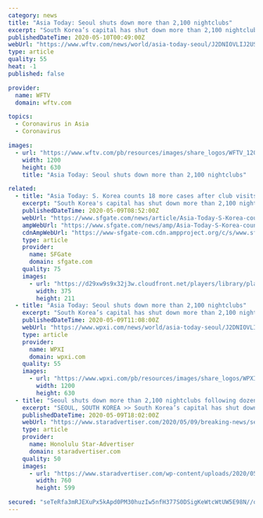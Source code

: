 ```yaml
---
category: news
title: "Asia Today: Seoul shuts down more than 2,100 nightclubs"
excerpt: "South Korea’s capital has shut down more than 2,100 nightclubs, hostess bars and discos after dozens of coronavirus infections were linked to club goers who went out last weekend as the country relaxe"
publishedDateTime: 2020-05-10T00:49:00Z
webUrl: "https://www.wftv.com/news/world/asia-today-seoul/J2DNIOVLIJ2USM2II2QS4NI3ZI/"
type: article
quality: 55
heat: -1
published: false

provider:
  name: WFTV
  domain: wftv.com

topics:
  - Coronavirus in Asia
  - Coronavirus

images:
  - url: "https://www.wftv.com/pb/resources/images/share_logos/WFTV_1200x630.png"
    width: 1200
    height: 630
    title: "Asia Today: Seoul shuts down more than 2,100 nightclubs"

related:
  - title: "Asia Today: S. Korea counts 18 more cases after club visits"
    excerpt: "South Korea's capital has shut down more than 2,100 nightclubs, hostess bars and discos after dozens of coronavirus infections were linked to club goers who went out last weekend as the country relaxed social distancing guidelines."
    publishedDateTime: 2020-05-09T08:52:00Z
    webUrl: "https://www.sfgate.com/news/article/Asia-Today-S-Korea-counts-18-more-cases-after-15258306.php"
    ampWebUrl: "https://www.sfgate.com/news/amp/Asia-Today-S-Korea-counts-18-more-cases-after-15258306.php"
    cdnAmpWebUrl: "https://www-sfgate-com.cdn.ampproject.org/c/s/www.sfgate.com/news/amp/Asia-Today-S-Korea-counts-18-more-cases-after-15258306.php"
    type: article
    provider:
      name: SFGate
      domain: sfgate.com
    quality: 75
    images:
      - url: "https://d29xw9s9x32j3w.cloudfront.net/players/library/placeholder.png"
        width: 375
        height: 211
  - title: "Asia Today: Seoul shuts down more than 2,100 nightclubs"
    excerpt: "South Korea’s capital has shut down more than 2,100 nightclubs, hostess bars and discos after dozens of coronavirus infections were linked to club goers who went out last weekend as the country relaxe"
    publishedDateTime: 2020-05-09T11:08:00Z
    webUrl: "https://www.wpxi.com/news/world/asia-today-seoul/J2DNIOVLIJ2USM2II2QS4NI3ZI/"
    type: article
    provider:
      name: WPXI
      domain: wpxi.com
    quality: 55
    images:
      - url: "https://www.wpxi.com/pb/resources/images/share_logos/WPXI_1200x630.png"
        width: 1200
        height: 630
  - title: "Seoul shuts down more than 2,100 nightclubs following dozens of new coronavirus infections, Asia Today reports"
    excerpt: "SEOUL, SOUTH KOREA >> South Korea’s capital has shut down more than 2,100 nightclubs, hostess bars and discos after dozens of coronavirus infections were linked to club goers who went out last weekend as the country relaxed social distancing guidelines."
    publishedDateTime: 2020-05-09T18:02:00Z
    webUrl: "https://www.staradvertiser.com/2020/05/09/breaking-news/seoul-shuts-down-more-than-2100-nightclubs-following-dozens-of-new-coronavirus-infections-according-to-asia-today/"
    type: article
    provider:
      name: Honolulu Star-Advertiser
      domain: staradvertiser.com
    quality: 50
    images:
      - url: "https://www.staradvertiser.com/wp-content/uploads/2020/05/web1_AP20129361982583.jpg"
        width: 760
        height: 599

secured: "seTeRfa3mRJEXuPx5kApd0PM30huzIw5nfH377S0DSigKeWtcWtUW5E98N//o3YfajEnuDBoFKzDpGgnae+XDGLpDu+egO9jt+FKmfzrfaPcSYM3Bp3vWcML5lv5pJtNgVAAoJNTn8vuxXyS2FQYIhFP3C2grWvIWZvCQGs7AOCipBUlzHSSqlA/m0zLHfeeibblJdlpifKm4WF1ROFh8/qVj2Ww6jcFU0RFII68bLfmlDFk1vAAg4+K/3CUBe25n6+azLWhPJF9pHAXsyajKkLa0RJWzyye9kdPRCRrmuDepnvVC1PwMVA3koEsmFof;gCEkAjDjPnVgpYZI9C3xvw=="
---
```


